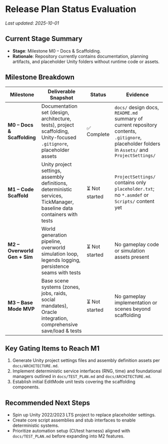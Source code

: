 # Release Plan Status Evaluation

_Last updated: 2025-10-01_

## Current Stage Summary
- **Stage**: Milestone M0 – Docs & Scaffolding.
- **Rationale**: Repository currently contains documentation, planning artifacts, and placeholder Unity folders without runtime code or assets.

## Milestone Breakdown

| Milestone | Deliverable Snapshot | Status | Evidence |
| --- | --- | --- | --- |
| **M0 – Docs & Scaffolding** | Documentation set (design, architecture, tests), project scaffolding, Unity-focused `.gitignore`, placeholder assets | ✅ Complete | `docs/` design docs, `README.md` summary of current repository contents, `.gitignore`, placeholder folders in `Assets/` and `ProjectSettings/` |
| **M1 – Code Scaffold** | Unity project settings, assembly definitions, deterministic services, TickManager, baseline data containers with tests | ⏳ Not started | `ProjectSettings/` contains only `placeholder.txt`; no `*.asmdef` or `Scripts/` content yet |
| **M2 – Overworld Gen + Sim** | World generation pipeline, overworld simulation loop, legends logging, persistence seams with tests | ⏳ Not started | No gameplay code or simulation assets present |
| **M3 – Base Mode MVP** | Base scene systems (zones, jobs, raids, social mandates), Oracle integration, comprehensive save/load & tests | ⏳ Not started | No gameplay implementation or scenes beyond scaffolding |

## Key Gating Items to Reach M1
1. Generate Unity project settings files and assembly definition assets per `docs/ARCHITECTURE.md`.
2. Implement deterministic service interfaces (RNG, time) and foundational managers outlined in `docs/TEST_PLAN.md` and `docs/ARCHITECTURE.md`.
3. Establish initial EditMode unit tests covering the scaffolding components.

## Recommended Next Steps
- Spin up Unity 2022/2023 LTS project to replace placeholder settings.
- Create core script assemblies and stub interfaces to enable deterministic systems.
- Prioritize automation setup (CI/test harness) aligned with `docs/TEST_PLAN.md` before expanding into M2 features.
